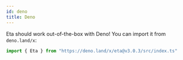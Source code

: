 ```yaml
---
id: deno
title: Deno
---
```


Eta should work out-of-the-box with Deno! You can import it from `deno.land/x`:

```ts
import { Eta } from "https://deno.land/x/eta@v3.0.3/src/index.ts"
```
